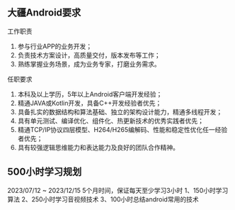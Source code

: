 ## 大疆Android要求
工作职责
1. 参与行业APP的业务开发；
2. 负责技术方案设计，高质量交付，版本发布等工作；
3. 熟练掌握业务场景，成为业务专家，打磨业务需求。

任职要求
1. 本科及以上学历，5年以上Android客户端开发经验；
2. 精通JAVA或Kotlin开发，具备C++开发经验者优先；
3. 具备扎实的数据结构和算法基础、独立的架构设计能力，精通多线程开发；
4. 具有单元测试、编译优化、组件化、热更新技术的优秀实践者优先；
5. 精通TCP/IP协议四层模型、H264/H265编解码、性能和稳定性优化任一经验者优先；
6. 具有较强逻辑思维能力和表达能力及良好的团队合作精神。

## 500小时学习规划
2023/07/12 ~ 2023/12/15 5个月时间，保证每天至少学习3小时
1、150小时学习算法
2、250小时学习音视频技术
3、100小时总结android常用的技术